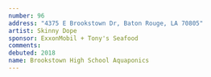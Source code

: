 ```yaml
---
number: 96
address: "4375 E Brookstown Dr, Baton Rouge, LA 70805"
artist: Skinny Dope
sponsor: ExxonMobil + Tony's Seafood
comments: 
debuted: 2018
name: Brookstown High School Aquaponics
---
```

